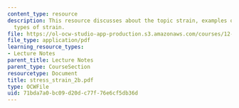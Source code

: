 ```yaml
---
content_type: resource
description: This resource discusses about the topic strain, examples of strain, and
  types of strain.
file: https://ol-ocw-studio-app-production.s3.amazonaws.com/courses/12-524-mechanical-properties-of-rocks-fall-2005/71bda7a0bc09d20dc77f76e6cf5db36d_stress_strain_2b.pdf
file_type: application/pdf
learning_resource_types:
- Lecture Notes
parent_title: Lecture Notes
parent_type: CourseSection
resourcetype: Document
title: stress_strain_2b.pdf
type: OCWFile
uid: 71bda7a0-bc09-d20d-c77f-76e6cf5db36d
---
```


